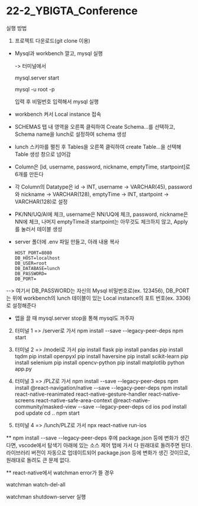 # 22-2_YBIGTA_Conference

실행 방법
1. 프로젝트 다운로드(git clone 이용)
+ Mysql과 workbench 깔고, mysql 실행

   -> 터미널에서 

   mysql.server start
      
   mysql -u root -p 
   
   입력 후 비밀번호 입력해서 mysql 실행
+ workbench 켜서 Local instance 접속
+ SCHEMAS 탭 내 영역을 오른쪽 클릭하여 Create Schema...를 선택하고, Schema name을 lunch로 설정하여 schema 생성
+ lunch 스키마를 펼친 후 Tables을 오른쪽 클릭하여 create Table...을 선택해 Table 생성 창으로 넘어감
+ Column은 [id, username, password, nickname, emptyTime, startpoint]로 6개를 만든다
+ 각 Column의 Datatype은 id -> INT, username -> VARCHAR(45), password와 nickname -> VARCHAR(128), emptyTime -> INT, startpoint -> VARCHAR(128)로 설정
+ PK/NN/UQ/AI에 체크, username은 NN/UQ에 체크, password, nickname은 NN에 체크, 나머지 emptyTime과 startpoint는 아무것도 체크하지 않고, Apply를 눌러서 테이블 생성
+ server 폴더에 .env 파일 만들고, 아래 내용 복사 

      HOST_PORT=8080
      DB_HOST=localhost
      DB_USER=root
      DB_DATABASE=lunch
      DB_PASSWORD=
      DB_PORT=
--> 여기서 DB_PASSWORD는 자신의 Mysql 비밀번호로(ex. 123456), DB_PORT는 위에 workbench의 lunch 테이블이 있는 Local instance의 포트 번호(ex. 3306)로 설정해준다

+ 앱을 끌 때 mysql.server stop을 통해 mysql도 꺼주자

2. 터미널 1 => /server로 가서 
npm install --save --legacy-peer-deps
npm start

3. 터미널 2 => /model로 가서
pip install flask
pip install pandas
pip install tqdm
pip install openpyxl
pip install haversine
pip install scikit-learn
pip install selenium
pip install opencv-python
pip install matplotlib
python app.py

4. 터미널 3 => /PLZ로 가서
npm install --save --legacy-peer-deps
npm install @react-navigation/native --save --legacy-peer-deps
npm install react-native-reanimated react-native-gesture-handler react-native-screens react-native-safe-area-context @react-native-community/masked-view --save --legacy-peer-deps
cd ios
pod install
pod update
cd ..
npm start

5. 터미널 4 => /lunch/PLZ로 가서
npx react-native run-ios


** npm install --save --legacy-peer-deps 후에 package.json 등에 변화가 생긴다면, vscode에서 탐색기 아래에 있는 소스 제어 탭에 가서 다 원래대로 돌려주면 된다. 라이브러리 버전이 자동으로 업데이트되어 package.json 등에 변화가 생긴 것이므로, 원래대로 돌려도 큰 문제 없다.

** react-native에서 watchman error가 뜰 경우

watchman watch-del-all

watchman shutdown-server 실행
